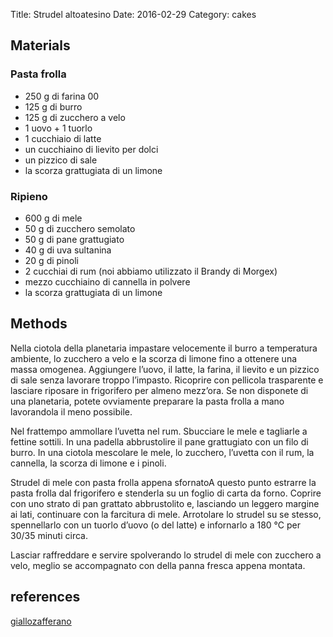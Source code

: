 Title: Strudel altoatesino
Date: 2016-02-29
Category: cakes

## Materials

### Pasta frolla

* 250 g di farina 00
* 125 g di burro
* 125 g di zucchero a velo
* 1 uovo + 1 tuorlo
* 1 cucchiaio di latte
* un cucchiaino di lievito per dolci
* un pizzico di sale
* la scorza grattugiata di un limone

### Ripieno

* 600 g di mele
* 50 g di zucchero semolato
* 50 g di pane grattugiato
* 40 g di uva sultanina
* 20 g di pinoli
* 2 cucchiai di rum (noi abbiamo utilizzato il Brandy di Morgex)
* mezzo cucchiaino di cannella in polvere
* la scorza grattugiata di un limone

## Methods

Nella ciotola della planetaria impastare velocemente il burro a temperatura ambiente, lo zucchero a velo e la scorza di limone fino a ottenere una massa omogenea.
Aggiungere l’uovo, il latte, la farina, il lievito e un pizzico di sale senza lavorare troppo l’impasto.
Ricoprire con pellicola trasparente e lasciare riposare in frigorifero per almeno mezz’ora.
Se non disponete di una planetaria, potete ovviamente preparare la pasta frolla a mano lavorandola il meno possibile.

Nel frattempo ammollare l’uvetta nel rum.
Sbucciare le mele e tagliarle a fettine sottili.
In una padella abbrustolire il pane grattugiato con un filo di burro.
In una ciotola mescolare le mele, lo zucchero, l’uvetta con il rum, la cannella, la scorza di limone e i pinoli.

Strudel di mele con pasta frolla appena sfornatoA questo punto estrarre la pasta frolla dal frigorifero e stenderla su un foglio di carta da forno.
Coprire con uno strato di pan grattato abbrustolito e, lasciando un leggero margine ai lati, continuare con la farcitura di mele.
Arrotolare lo strudel su se stesso, spennellarlo con un tuorlo d’uovo (o del latte) e infornarlo a 180 °C per 30/35 minuti circa.

Lasciar raffreddare e servire spolverando lo strudel di mele con zucchero a velo, meglio se accompagnato con della panna fresca appena montata.

## references

[giallozafferano](http://blog.giallozafferano.it/ricetteconamore/strudel-di-mele-con-pasta-frolla/)


